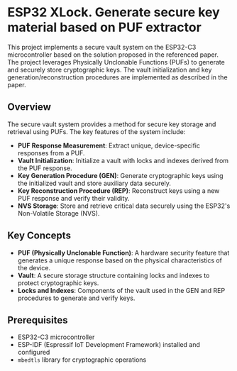 # ESP32 XLock. Generate secure key material based on PUF extractor

This project implements a secure vault system on the ESP32-C3 microcontroller based on the solution proposed in the referenced paper. The project leverages Physically Unclonable Functions (PUFs) to generate and securely store cryptographic keys. The vault initialization and key generation/reconstruction procedures are implemented as described in the paper.

## Overview

The secure vault system provides a method for secure key storage and retrieval using PUFs. The key features of the system include:

- **PUF Response Measurement**: Extract unique, device-specific responses from a PUF.
- **Vault Initialization**: Initialize a vault with locks and indexes derived from the PUF response.
- **Key Generation Procedure (GEN)**: Generate cryptographic keys using the initialized vault and store auxiliary data securely.
- **Key Reconstruction Procedure (REP)**: Reconstruct keys using a new PUF response and verify their validity.
- **NVS Storage**: Store and retrieve critical data securely using the ESP32's Non-Volatile Storage (NVS).

## Key Concepts

- **PUF (Physically Unclonable Function)**: A hardware security feature that generates a unique response based on the physical characteristics of the device.
- **Vault**: A secure storage structure containing locks and indexes to protect cryptographic keys.
- **Locks and Indexes**: Components of the vault used in the GEN and REP procedures to generate and verify keys.

## Prerequisites

- ESP32-C3 microcontroller
- ESP-IDF (Espressif IoT Development Framework) installed and configured
- `mbedtls` library for cryptographic operations


